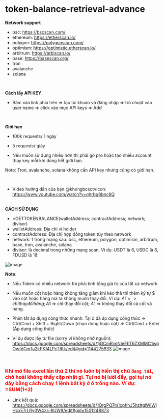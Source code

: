 # token-balance-retrieval-advance

<b>Network support</b> <br />

- bsc: https://bscscan.com/ <br />
- ethereum: https://etherscan.io/ <br />
- polygon: https://polygonscan.com/ <br />
- optimism: https://optimistic.etherscan.io/ <br />
- arbitrum: https://arbiscan.io/ <br />
- base: https://basescan.org/ <br />
- tron <br />
- avalanche <br />
- solana <br />

<br />

<b>Cách lấy API KEY</b> <br />

- Bấm vào link phía trên => tạo tài khoản và đăng nhập => trỏ chuột vào user name => click vào mục API keys =>
  Add <br />

<br />

<b>Giới hạn</b> <br />

- 100k requests/ 1 ngày <br />
- 5 requests/ giây <br />

- Nếu muốn sử dụng nhiều hơn thì phải go pro hoặc tạo nhiều account thay key mỗi khi dùng hết giới hạn. <br />

Note: Tron, avalanche, solana không cần API key nhưng cũng có giới hạn.  <br />

<br />

- Video hướng dẫn của bạn @khongbosotvicon: https://www.youtube.com/watch?v=qhrbg6bnc6Q
  <br />
  <br />

<b>CÁCH SỬ DỤNG</b> <br />

- =GETTOKENBALANCE(walletAddress; contractAddress; network; divisor) <br />
- walletAddress: Địa chỉ ví holder <br />
- contractAddress: Địa chỉ hợp đồng token tùy theo network <br />
- network: 1 trong mạng sau: bsc, ethereum, polygon, optimism, arbitrum, base, tron, avalanche, solana <br />
- divisor: là decimal trong những mạng scan. Ví dụ: USDT là 6, USDC là 6, FDUSD là 18 <br />

![image](https://github.com/vongminhtan/token-balance-retrieval-advance/assets/45420102/4566bab1-3bd5-4632-83a9-e94cda729e44) <br />

<b>Note: </b> <br />

- Nếu Token có nhiều network thì phải tính tổng giá trị của tất cả network. <br />
- Nếu muốn cột hoặc hàng không tăng giảm khi kéo thả thì thêm ký tự $ vào cột hoặc hàng mà ta không muốn thay đổi. Ví
  dụ: $A1 => chỉ thay đổi hàng; A$1 => chỉ thay đổi cột; $A$1 => không thay đổi cả cột và hàng. <br />
- Phím tắt áp dụng công thức nhanh: Tại ô đã áp dụng công thức => Ctrl/Cmd + Shift + Right/Down (chọn dòng hoặc cột) =>
  Ctrl/Cmd + Enter (Áp dụng công thức) <br />

- Ví dụ được lấy từ file (sorry vì không nhớ
  nguồn): https://docs.google.com/spreadsheets/d/1jGCmRimNIeEhT6ZXMMC1wgOwfdCmTa2kPKf4LPcT8tk/edit#gid=1144275933
  ![image](https://github.com/vongminhtan/token-balance-retrieval-advance/assets/45420102/4e24bf6f-6626-4f45-a973-5d443a150768)

<br />

### <span style="color:red">Khi mở file excel lần thứ 2 thì nó luôn bị hiển thị chữ `đang tải`, chờ hoài không thấy cập nhật gì. Tụi nó bị lười đấy, gọi tụi nó dậy bằng cách chạy 1 lệnh bất kỳ ở ô trống nào. Ví dụ: =SUM(1+2) </span>

- Link kết quả: https://docs.google.com/spreadsheets/d/1QrgPQ7m1cphhJ5hzItglWlWjHcxE7rLRy0W4zs-8UW8/edit#gid=1501248873
